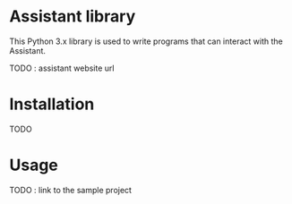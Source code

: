 # Assistant library

This Python 3.x library is used to write programs that can interact with the Assistant. 

TODO : assistant website url

# Installation

TODO

# Usage

TODO : link to the sample project
